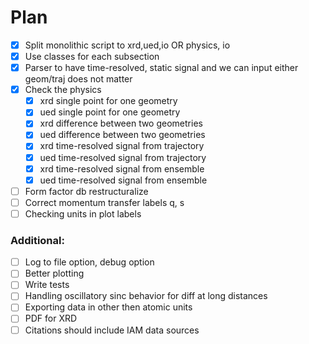 # Plan
- [x] Split monolithic script to xrd,ued,io OR physics, io
- [x] Use classes for each subsection
- [x] Parser to have time-resolved, static signal and we can input either geom/traj does not matter
- [x] Check the physics 
  - [x] xrd single point for one geometry
  - [x] ued single point for one geometry
  - [x] xrd difference between two geometries
  - [x] ued difference between two geometries
  - [x] xrd time-resolved signal from trajectory
  - [x] ued time-resolved signal from trajectory
  - [x] xrd time-resolved signal from ensemble
  - [x] ued time-resolved signal from ensemble
- [ ] Form factor db restructuralize
- [ ] Correct momentum transfer labels q, s
- [ ] Checking units in plot labels

### Additional: 
- [ ] Log to file option, debug option
- [ ] Better plotting
- [ ] Write tests
- [ ] Handling oscillatory sinc behavior for diff at long distances
- [ ] Exporting data in other then atomic units
- [ ] PDF for XRD
- [ ] Citations should include IAM data sources
